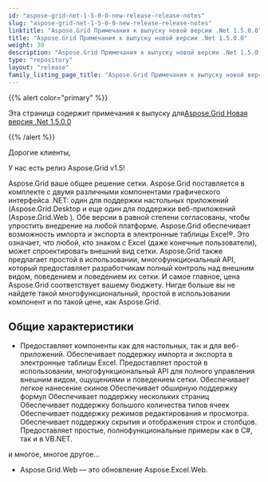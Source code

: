 ```yaml
---
id: "aspose-grid-net-1-5-0-0-new-release-release-notes"
slug: "aspose-grid-net-1-5-0-0-new-release-release-notes"
linktitle: "Aspose.Grid Примечания к выпуску новой версии .Net 1.5.0.0"
title: "Aspose.Grid Примечания к выпуску новой версии .Net 1.5.0.0"
weight: 30
description: "Aspose.Grid Примечания к выпуску новой версии .Net 1.5.0.0 – the latest updates and fixes."
type: "repository"
layout: "release"
family_listing_page_title: "Aspose.Grid Примечания к выпуску новой версии .Net 1.5.0.0"
---
```

{{% alert color="primary" %}} 

 Эта страница содержит примечания к выпуску для[Aspose.Grid Новая версия .Net 1.5.0.0](https://releases.aspose.com/cells/net/new-releases/aspose.grid-.net-1.5.0.0-new-release/)

{{% /alert %}} 

 Дорогие клиенты,

 У нас есть релиз Aspose.Grid v1.5!

Aspose.Grid 
 ваше общее решение сетки. Aspose.Grid поставляется в комплекте с двумя различными компонентами графического интерфейса .NET: один для поддержки настольных приложений (Aspose.Grid.Desktop
 и еще один для поддержки веб-приложений (Aspose.Grid.Web
 ). Обе версии в равной степени согласованы, чтобы упростить внедрение на любой платформе. Aspose.Grid обеспечивает возможность импорта и экспорта в электронные таблицы Excel®. Это означает, что любой, кто знаком с Excel (даже конечные пользователи), может спроектировать внешний вид сетки. Aspose.Grid также предлагает простой в использовании, многофункциональный API, который предоставляет разработчикам полный контроль над внешним видом, поведением и поведением их сетки. И самое главное, цена Aspose.Grid соответствует вашему бюджету. Нигде больше вы не найдете такой многофункциональный, простой в использовании компонент и по такой цене, как Aspose.Grid.
## **Общие характеристики**
- Предоставляет компоненты как для настольных, так и для веб-приложений.
 Обеспечивает поддержку импорта и экспорта в электронные таблицы Excel.
 Предоставляет простой в использовании, многофункциональный API для полного управления внешним видом, ощущениями и поведением сетки.
 Обеспечивает легкое нанесение скинов
Обеспечивает обширную поддержку формул
 Обеспечивает поддержку нескольких страниц
 Обеспечивает поддержку большого количества типов ячеек
 Обеспечивает поддержку режимов редактирования и просмотра.
 Обеспечивает поддержку скрытия и отображения строк и столбцов.
 Предоставляет простые, полнофункциональные примеры как в C#, так и в VB.NET.

 и многое, многое другое...



- Aspose.Grid.Web — это обновление Aspose.Excel.Web.
